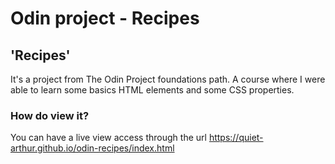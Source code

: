 # Odin project - Recipes
## 'Recipes' 
It's a project from The Odin Project foundations path. A course where I were able to learn some basics HTML elements and some CSS properties. 
### How do view it? 
You can have a live view access through the url https://quiet-arthur.github.io/odin-recipes/index.html 
